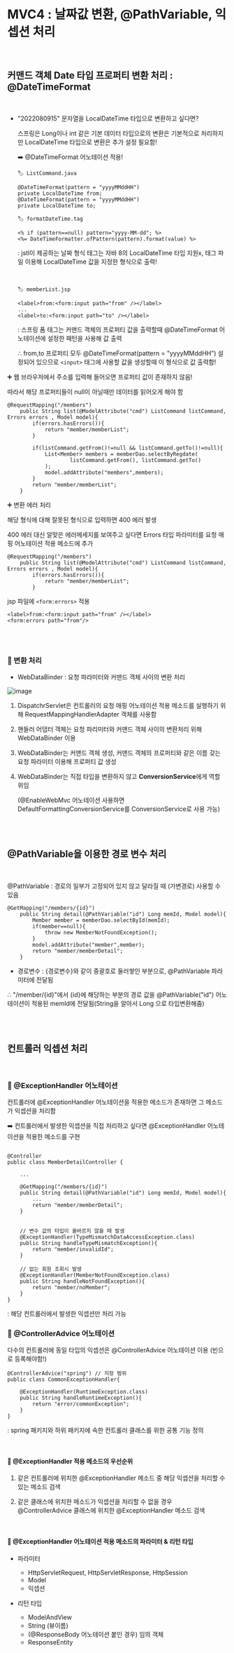 # MVC4 : 날짜값 변환, @PathVariable, 익셉션 처리

<br>

## 커맨드 객체 Date 타입 프로퍼티 변환 처리 : @DateTimeFormat

<BR>

- "2022080915" 문자열을 LocalDateTime 타입으로 변환하고 싶다면?

    스프링은 Long이나 int 같은 기본 데이터 타입으로의 변환은 기본적으로 처리하지만 LocalDateTime 타입으로 변환은 추가 설정 필요함!

    ➡️ @DateTimeFormat 어노테이션 적용!
    ```
    🏷️ ListCommand.java

    @DateTimeFormat(pattern = "yyyyMMddHH")
    private LocalDateTime from;
    @DateTimeFormat(pattern = "yyyyMMddHH")
    private LocalDateTime to;
    ```

    ```
    🏷️ formatDateTime.tag

    <% if (pattern==null) pattern="yyyy-MM-dd"; %>
    <%= DateTimeFormatter.ofPattern(pattern).format(value) %> 
    ```
    : jstl이 제공하는 날짜 형식 태그는 자바 8의  LocalDateTime 타입 지원x, 태그 파일 이용해 LocalDateTime 값을 지정한 형식으로 출력!


    <br>

    ```
    🏷️ memberList.jsp

    <label>from:<form:input path="from" /></label>
    ...
    <label>to:<form:input path="to" /></label>
    ```
    : 스프링 폼 태그는 커맨드 객체의 프로퍼티 값을 출력할때 @DateTimeFormat 어노테이션에 설정한 패턴을 사용해 값 출력

    ∴ from,to 프로퍼티 모두 @DateTimeFormat(pattern = "yyyyMMddHH") 설정되어 있으므로 ```<input>``` 태그에 사용할 값을 생성할때 이 형식으로 값 출력함!


➕ 웹 브라우저에서 주소를 입력해 들어오면 프로퍼티 값이 존재하지 않음!

따라서 해당 프로퍼티들이 null이 아닐때만 데이터를 읽어오게 해야 함

```
@RequestMapping("/members")
    public String list(@ModelAttribute("cmd") ListCommand listCommand, Errors errors , Model model){
        if(errors.hasErrors()){
            return "member/memberList";
        }

        if(listCommand.getFrom()!=null && listCommand.getTo()!=null){
            List<Member> members = memberDao.selectByRegdate(
                    listCommand.getFrom(), listCommand.getTo()
            );
            model.addAttribute("members",members);
        }
        return "member/memberList";
    }
```

➕ 변환 에러 처리

해당 형식에 대해 잘못된 형식으로 입력하면 400 에러 발생

400 에러 대신 알맞은 에러메세지를 보여주고 싶다면 Errors 타입 파라미터를 요청 매핑 어노테이션 적용 메소드에 추가
```
@RequestMapping("/members")
    public String list(@ModelAttribute("cmd") ListCommand listCommand, Errors errors , Model model){
        if(errors.hasErrors()){
            return "member/memberList";
        }
```

jsp 파일에 ```<form:errors>``` 적용

```
<label>from:<form:input path="from" /></label>
<form:errors path="from"/>
```


<br><br>

### 🔎 변환 처리

* WebDataBinder : 요청 파라미터와 커맨드 객체 사이의 변환 처리

![image](https://user-images.githubusercontent.com/81572478/183580971-4bc8444c-a088-4f85-bf1f-f044536d834d.png)


1. DispatchrServlet은 컨트롤러의 요청 매핑 어노테이션 적용 메소드를 실행하기 위해 RequestMappingHandlerAdapter 객체를 사용함

2. 핸들러 어댑터 객체는 요청 파리미터와 커맨드 객체 사이의 변환처리 위해 WebDataBinder 이용

3. WebDataBinder는 커맨드 객체 생성, 커맨드 객체의 프로퍼티와 같은 이름 갖는 요청 파라미터 이용해 프로퍼티 값 생성

4. WebDataBinder는 직접 타입을 변환하지 않고 **ConversionService**에게 역할 위임 

    (@EnableWebMvc 어노테이션 사용하면 DefaultFormattingConversionService를 ConversionService로 사용 가능)



<br><Br>


## @PathVariable을 이용한 경로 변수 처리

<br>

@PathVariable : 경로의 일부가 고정되어 있지 않고 달라질 때 (가변경로) 사용할 수 있음

```
@GetMapping("/members/{id}")
    public String detail(@PathVariable("id") Long memId, Model model){
        Member member = memberDao.selectById(memId);
        if(member==null){
            throw new MemberNotFoundException();
        }
        model.addAttribute("member",member);
        return "member/memberDetail";
    }
```

- 경로변수 : {경로변수}와 같이 중괄호로 둘러쌓인 부분으로, @PathVariable 파라미터에 전달됨

∴ "/member/{id}"에서 {id}에 해당하는 부분의 경로 값을 @PathVariable("id") 어노테이션이 적용된 memId에 전달됨(String을 알아서 Long 으로 타입변환해줌)

<br><br>

## 컨트롤러 익셉션 처리

<br>

### 🔎 @ExceptionHandler 어노테이션

컨트롤러에 @ExceptionHandler 어노테이션을 적용한 메소드가 존재하면 그 메소드가 익셉션을 처리함

➡️ 컨트롤러에서 발생한 익셉션을 직접 처리하고 싶다면 @ExceptionHandler 어노테이션을 적용한 메소드를 구현

```

@Controller
public class MemberDetailController {

    ...

    @GetMapping("/members/{id}")
    public String detail(@PathVariable("id") Long memId, Model model){
        ...
        return "member/memberDetail";
    }


    // 변수 값의 타입이 올바르지 않을 때 발생
    @ExceptionHandler(TypeMismatchDataAccessException.class)
    public String handleTypeMismatchException(){
        return "member/invalidId";
    }

    // 없는 회원 조회시 발생
    @ExceptionHandler(MemberNotFoundException.class)
    public String handleNotFoundException(){
        return "member/noMember";
    }
}

```
: 해당 컨트롤러에서 발생한 익셉션만 처리 가능

### 🔎 @ControllerAdvice 어노테이션

다수의 컨트롤러에 동일 타입의 익셉션은 @ControllerAdvice 어노테이션 이용 (빈으로 등록해야함!)

```
@ControllerAdvice("spring") // 지정 범위
public class CommonExceptionHandler{ 

    @ExceptionHandler(RuntimeException.class)
    public String handleRuntimeException(){
        return "error/commonException";
    }
}
```

: spring 패키지와 하위 패키지에 속한 컨트롤러 클래스를 위한 공통 기능 정의


<br>

#### 📌 @ExceptionHandler 적용 메소드의 우선순위

1. 같은 컨트롤러에 위치한 @ExceptionHandler 메소드 중 해당 익셉션을 처리할 수 있는 메소드 검색

2. 같은 클래스에 위치한 메소드가 익셉션을 처리할 수 없을 경우 @ControllerAdvice 클래스에 위치한 @ExceptionHandler 메소드 검색

<br>

#### 📌 @ExceptionHandler 어노테이션 적용 메소드의 파라미터 & 리턴 타입

- 파라미터 
    - HttpServletRequest, HttpServletResponse, HttpSession
    - Model
    - 익셉션


- 리턴 타입
    - ModelAndView
    - String (뷰이름)
    - (@ResponseBody 어노테이션 붙인 경우) 임의 객체
    - ResponseEntity

    
     



